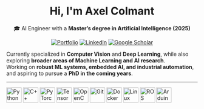 
<div align="center">

# Hi, I'm Axel Colmant  

🎓 AI Engineer with a **Master’s degree in Artificial Intelligence (2025)**  

[![Portfolio](https://img.shields.io/badge/-Portfolio-2ea44f?style=flat&logo=google-chrome&logoColor=white)](https://portfolio.axelcolmant.com)
[![LinkedIn](https://img.shields.io/badge/-LinkedIn-0077B5?style=flat&logo=linkedin&logoColor=white)](https://www.linkedin.com/in/axel-colmant-9853b4201)
[![Google Scholar](https://img.shields.io/badge/-Scholar-4285F4?style=flat&logo=google-scholar&logoColor=white)](https://scholar.google.com/citations?user=qPc-dqMAAAAJ)


</div>

Currently specialized in **Computer Vision** and **Deep Learning**, while also exploring **broader areas of Machine Learning and AI research**.  
Working on **robust ML systems, embedded AI, and industrial automation**, and aspiring to pursue a **PhD in the coming years**.  

---

<p align="left">
  <a href="https://www.python.org/"><img src="https://cdn.jsdelivr.net/gh/devicons/devicon/icons/python/python-original.svg" width="40" title="Python"/></a>
  <a href="https://isocpp.org/"><img src="https://cdn.jsdelivr.net/gh/devicons/devicon/icons/cplusplus/cplusplus-original.svg" width="40" title="C++"/></a>
  <a href="https://pytorch.org/"><img src="https://cdn.jsdelivr.net/gh/devicons/devicon/icons/pytorch/pytorch-original.svg" width="40" title="PyTorch"/></a>
  <a href="https://www.tensorflow.org/"><img src="https://cdn.jsdelivr.net/gh/devicons/devicon/icons/tensorflow/tensorflow-original.svg" width="40" title="TensorFlow"/></a>
  <a href="https://opencv.org/"><img src="https://cdn.jsdelivr.net/gh/devicons/devicon/icons/opencv/opencv-original.svg" width="40" title="OpenCV"/></a>
  <a href="https://git-scm.com/"><img src="https://cdn.jsdelivr.net/gh/devicons/devicon/icons/git/git-original.svg" width="40" title="Git"/></a>
  <a href="https://www.docker.com/"><img src="https://cdn.jsdelivr.net/gh/devicons/devicon/icons/docker/docker-original.svg" width="40" title="Docker"/></a>
  <a href="https://www.linux.org/"><img src="https://cdn.jsdelivr.net/gh/devicons/devicon/icons/linux/linux-original.svg" width="40" title="Linux"/></a>
  <a href="https://www.ros.org/"><img src="https://upload.wikimedia.org/wikipedia/commons/b/bb/Ros_logo.svg" width="40" title="ROS"/></a>
  <a href="https://www.arduino.cc/"><img src="https://cdn.jsdelivr.net/gh/devicons/devicon/icons/arduino/arduino-original.svg" width="40" title="Arduino"/></a>
</p>
